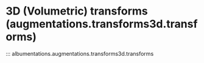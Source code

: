 # 3D (Volumetric) transforms (augmentations.transforms3d.transforms)

::: albumentations.augmentations.transforms3d.transforms
